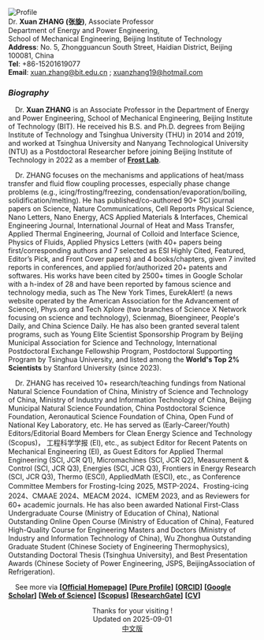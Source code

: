 ![Profile](https://note.youdao.com/yws/api/personal/file/WEB43b0f46a5beb8be7304945d2247e35f4?method=download&shareKey=6a6ca9ceb3e81395e1e0ed71dc81ea62)  
Dr. **Xuan ZHANG (张旋)**, Associate Professor  
Department of Energy and Power Engineering,  
School of Mechanical Engineering, Beijing Institute of Technology  
**Address**: No. 5, Zhongguancun South Street, Haidian District, Beijing 100081, China  
**Tel**: +86-15201619077  
**Email**: [<u>xuan.zhang@bit.edu.cn</u>](mailto:xuan.zhang@bit.edu.cn) ; [<u>xuanzhang19@hotmail.com</u>](mailto:xuanzhang19@hotmail.com)  

### ***Biography***  
&emsp;Dr. **Xuan ZHANG** is an Associate Professor in the Department of Energy and Power Engineering, School of Mechanical Engineering, Beijing Institute of Technology (BIT). He received his B.S. and Ph.D. degrees from Beijing Institute of Technology and Tsinghua University (THU) in 2014 and 2019, and worked at Tsinghua University and Nanyang Technological University (NTU) as a Postdoctoral Researcher before joining Beijing Institute of Technology in 2022 as a member of **[<u>Frost Lab</u>](https://www.x-mol.com/groups/FrostLab)**.  

&emsp;Dr. ZHANG focuses on the mechanisms and applications of heat/mass transfer and fluid flow coupling processes, especially phase change problems (e.g., icing/frosting/freezing, condensation/evaporation/boiling, solidification/melting). He has published/co-authored 90+ SCI journal papers on Science, Nature Communications, Cell Reports Physical Science, Nano Letters, Nano Energy, ACS Applied Materials & Interfaces, Chemical Engineering Journal, International Journal of Heat and Mass Transfer, Applied Thermal Engineering, Journal of Colloid and Interface Science, Physics of Fluids, Applied Physics Letters (with 40+ papers being first/corresponding authors and 7 selected as ESI Highly Cited, Featured, Editor’s Pick, and Front Cover papers) and 4 books/chapters, given 7 invited reports in conferences, and applied for/authorized 20+ patents and softwares. His works have been cited by 2500+ times in Google Scholar with a h-index of 28 and have been reported by famous science and technology media, such as The New York Times, EurekAlert! (a news website operated by the American Association for the Advancement of Science), Phys.org and Tech Xplore (two branches of Science X Network focusing on science and technology), Scienmag, Bioengineer, People's Daily, and China Science Daily. He has also been granted several talent programs, such as Young Elite Scientist Sponsorship Program by Beijing Municipal Association for Science and Technology, International Postdoctoral Exchange Fellowship Program, Postdoctoral Supporting Program by Tsinghua University, and listed among the **World's Top 2% Scientists** by Stanford University (since 2023).

&emsp;Dr. ZHANG has received 10+ research/teaching fundings from National Natural Science Foundation of China, Ministry of Science and Technology of China, Ministry of Industry and Information Technology of China, Beijing Municipal Natural Science Foundation, China Postdoctoral Science Foundation, Aeronautical Science Foundation of China, Open Fund of National Key Laboratory, etc. He has served as (Early-Career/Youth) Editors/Editorial Board Members for Clean Energy Science and Technology (Scopus)， 工程科学学报 (EI), etc., as subject Editor for Recent Patents on Mechanical Engineering (EI), as Guest Editors for Applied Thermal Engineering (SCI, JCR Q1), Micromachines (SCI, JCR Q2), Measurement & Control (SCI, JCR Q3), Energies (SCI, JCR Q3), Frontiers in Energy Research (SCI, JCR Q3), Thermo (ESCI), AppliedMath (ESCI), etc., as Conference Committee Members for Frosting-Icing 2025, MSTP-2024、Frosting-icing 2024、CMAAE 2024、MEACM 2024、ICMEM 2023, and as Reviewers for 60+ academic journals. He has also been awarded National First-Class Undergraduate Course (Ministry of Education of China), National Outstanding Online Open Course (Ministry of Education of China), Featured High-Quality Course for Engineering Masters and Doctors (Ministry of Industry and Information Technology of China), Wu Zhonghua Outstanding Graduate Student (Chinese Society of Engineering Thermophysics), Outstanding Doctoral Thesis (Tsinghua University), and Best Presentation Awards (Chinese Society of Power Engineering, JSPS, BeijingAssociation of Refrigeration).  

&emsp;See more via **[[<u>Official Homepage</u>](https://me.bit.edu.cn/szdw/jsml/rnydlgcx/zlydwgcyjs/fgjzc10/8a4feae1bc944c2eb6d859ead210573c.htm)]**  **[[<u>Pure Profile</u>](https://pure.bit.edu.cn/en/persons/xuan-zhang)]**  **[[<u>ORCID</u>](https://orcid.org/0000-0002-4999-7361)]**  **[[<u>Google Scholar</u>](https://scholar.google.com/citations?user=ebuOVAIAAAAJ)]**  **[[<u>Web of Science</u>](https://publons.com/researcher/AAB-1249-2020)]** **[[<u>Scopus</u>](https://www.scopus.com/authid/detail.uri?authorId=57142969300)]**  **[[<u>ResearchGate</u>](https://www.researchgate.net/profile/Xuan-Zhang-25)]**  **[[<u>CV</u>](https://www.jianguoyun.com/p/DXKBGGsQpsj_Bxj5o9gD)]**  

<p align="center"> Thanks for your visiting ! <br /> 
Updated on 2025-09-01 <br /> 
<a href="https://zh.xuanzhang.online"> 中文版 </a> </p> 
